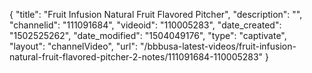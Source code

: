 {
    "title": "Fruit Infusion Natural Fruit Flavored Pitcher",
    "description": "",
    "channelid": "111091684",
    "videoid": "110005283",
    "date_created": "1502525262",
    "date_modified": "1504049176",
    "type": "captivate",
    "layout": "channelVideo",
    "url": "\/bbbusa-latest-videos\/fruit-infusion-natural-fruit-flavored-pitcher-2-notes\/111091684-110005283"
}
